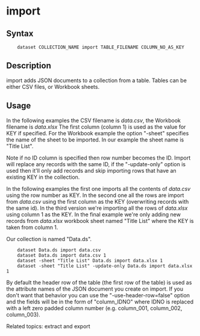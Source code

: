 
# import

## Syntax

```
    dataset COLLECTION_NAME import TABLE_FILENAME COLUMN_NO_AS_KEY
```

## Description

import adds JSON documents to a collection from a table. Tables can be either
CSV files, or Workbook sheets.

## Usage

In the following examples the CSV filename is _data.csv_, the Workbook filename is 
_data.xlsx_ The first column (column 1) is used as the value for KEY if
specified. For the Workbook example the option "-sheet" specifies the name of the
sheet to be imported. In our example the sheet name is "Title List".

Note if no ID column is specified then row number becomes the ID.  Import will replace 
any records with the same ID, if the "-update-only" option is used then
it'll only add records and skip importing rows that have an existing KEY
in the collection.

In the following examples the first one imports all the contents of _data.csv_ using the
row number as KEY. In the second one all the rows are import from _data.csv_ 
using the first column as the KEY (overwriting records with the same id). 
In the third version we're importing all the rows of _data.xlsx_ using column 1 as 
the KEY. In the final example we're only adding new records from _data.xlsx_
workbook sheet named "Title List" where the KEY is taken from column 1.

Our collection is named "Data.ds".

```shell
    dataset Data.ds import data.csv
    dataset Data.ds import data.csv 1
    dataset -sheet "Title List" Data.ds import data.xlsx 1
    dataset -sheet "Title List" -update-only Data.ds import data.xlsx 1
```

By default the header row of the table (the first row of the table) is used as the
attribute names of the JSON document you create on import.  If you don't want that
behavior you can use the "-use-header-row=false" option and the fields will be in the
form of "column_IDNO" where IDNO is replaced with a left zero padded column number
(e.g. column_001, column_002, column_003).

Related topics: extract and export

